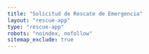```yaml
---
title: "Solicitud de Rescate de Emergencia"
layout: "rescue-app"
type: "rescue-app"
robots: "noindex, nofollow"
sitemap_exclude: true
---
```

